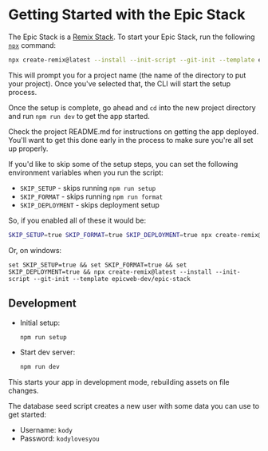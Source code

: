 # Getting Started with the Epic Stack

The Epic Stack is a [Remix Stack](https://remix.run/stacks). To start your Epic
Stack, run the following [`npx`](https://docs.npmjs.com/cli/v9/commands/npx)
command:

```sh
npx create-remix@latest --install --init-script --git-init --template epicweb-dev/epic-stack
```

This will prompt you for a project name (the name of the directory to put your
project). Once you've selected that, the CLI will start the setup process.

Once the setup is complete, go ahead and `cd` into the new project directory and
run `npm run dev` to get the app started.

Check the project README.md for instructions on getting the app deployed. You'll
want to get this done early in the process to make sure you're all set up
properly.

If you'd like to skip some of the setup steps, you can set the following
environment variables when you run the script:

- `SKIP_SETUP` - skips running `npm run setup`
- `SKIP_FORMAT` - skips running `npm run format`
- `SKIP_DEPLOYMENT` - skips deployment setup

So, if you enabled all of these it would be:

```sh
SKIP_SETUP=true SKIP_FORMAT=true SKIP_DEPLOYMENT=true npx create-remix@latest --install --init-script --git-init --template epicweb-dev/epic-stack
```

Or, on windows:

```
set SKIP_SETUP=true && set SKIP_FORMAT=true && set SKIP_DEPLOYMENT=true && npx create-remix@latest --install --init-script --git-init --template epicweb-dev/epic-stack
```

## Development

- Initial setup:

  ```sh
  npm run setup
  ```

- Start dev server:

  ```sh
  npm run dev
  ```

This starts your app in development mode, rebuilding assets on file changes.

The database seed script creates a new user with some data you can use to get
started:

- Username: `kody`
- Password: `kodylovesyou`
